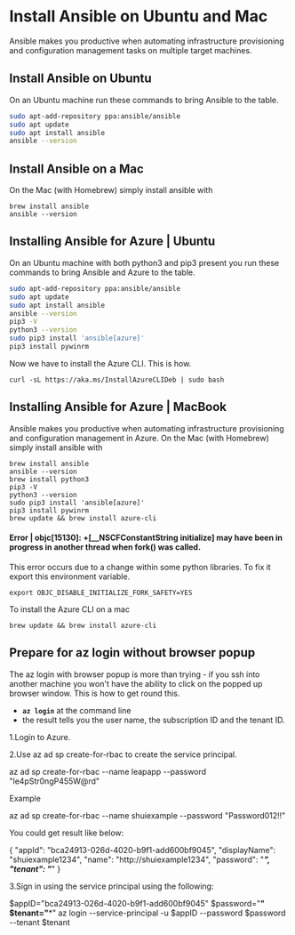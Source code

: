 
# Install Ansible on Ubuntu and Mac

Ansible makes you productive when automating infrastructure provisioning and configuration management tasks on multiple target machines.


## Install Ansible on Ubuntu

On an Ubuntu machine run these commands to bring Ansible to the table.

``` bash
sudo apt-add-repository ppa:ansible/ansible
sudo apt update
sudo apt install ansible
ansible --version
```


## Install Ansible on a Mac

On the Mac (with Homebrew) simply install ansible with

```
brew install ansible
ansible --version
```


## Installing Ansible for Azure | Ubuntu

On an Ubuntu machine with both python3 and pip3 present you run these commands to bring Ansible and Azure to the table.

``` bash
sudo apt-add-repository ppa:ansible/ansible
sudo apt update
sudo apt install ansible
ansible --version
pip3 -V
python3 --version
sudo pip3 install 'ansible[azure]'
pip3 install pywinrm
```

Now we have to install the Azure CLI. This is how.

```
curl -sL https://aka.ms/InstallAzureCLIDeb | sudo bash
```


## Installing Ansible for Azure | MacBook

Ansible makes you productive when automating infrastructure provisioning and configuration management in Azure. On the Mac (with Homebrew) simply install ansible with

```
brew install ansible
ansible --version
brew install python3
pip3 -V
python3 --version
sudo pip3 install 'ansible[azure]'
pip3 install pywinrm
brew update && brew install azure-cli
```

#### Error | objc[15130]: +[__NSCFConstantString initialize] may have been in progress in another thread when fork() was called.

This error occurs due to a change within some python libraries. To fix it export this environment variable.

```
export OBJC_DISABLE_INITIALIZE_FORK_SAFETY=YES
```



To install the Azure CLI on a mac

```
brew update && brew install azure-cli
```

## Prepare for az login without browser popup

The az login with browser popup is more than trying - if you ssh into another machine you won't have the ability to click on the popped up browser window. This is how to get round this.

- **`az login`** at the command line
- the result tells you the user name, the subscription ID and the tenant ID.


1.Login to Azure.

2.Use az ad sp create-for-rbac to create the service principal.

az ad sp create-for-rbac --name leapapp --password "le4pStr0ngP455W@rd"

Example

az ad sp create-for-rbac --name shuiexample --password "Password012!!" 

You could get result like below:

{
  "appId": "bca24913-026d-4020-b9f1-add600bf9045",
  "displayName": "shuiexample1234",
  "name": "http://shuiexample1234",
  "password": "*******",
  "tenant": "*******"
}

3.Sign in using the service principal using the following:

$appID="bca24913-026d-4020-b9f1-add600bf9045"
$password="******"
$tenant="*******"
az login --service-principal -u $appID --password $password --tenant $tenant


